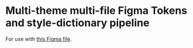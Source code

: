 # Multi-theme multi-file Figma Tokens and style-dictionary pipeline

For use with [this Figma file](https://www.figma.com/community/file/1119801983900693166).
